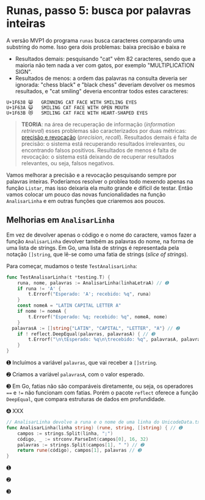 # Runas, passo 5: busca por palavras inteiras

A versão MVP1 do programa `runas` busca caracteres comparando uma substring do nome. Isso gera dois problemas: baixa precisão e baixa re

* Resultados demais: pesquisando "cat" vêm 82 caracteres, sendo que a maioria não tem nada a ver com gatos, por exemplo "MULTIPLICATION SIGN".
* Resultados de menos: a ordem das palavras na consulta deveria ser ignorada: "chess black" e "black chess" deveriam devolver os mesmos resultados, e "cat smiling" deveria encontrar todos estes caracteres:

```
U+1F638 😸 	GRINNING CAT FACE WITH SMILING EYES
U+1F63A 😺 	SMILING CAT FACE WITH OPEN MOUTH
U+1F63B 😻 	SMILING CAT FACE WITH HEART-SHAPED EYES
```

> __TEORIA__: na área de recuperação de informação (_information retrieval_) esses problemas são caracterizados por duas métricas: [precisão e revocação](https://pt.wikipedia.org/wiki/Precis%C3%A3o_e_revoca%C3%A7%C3%A3o) (_precision_, _recall_). Resultados demais é falta de precisão: o sistema está recuperando resultados irrelevantes, ou encontrando falsos positivos. Resultados de menos é falta de revocação: o sistema está deixando de recuperar resultados relevantes, ou seja, falsos negativos.

Vamos melhorar a precisão e a revocação pesquisando sempre por palavras inteiras. Poderíamos resolver o problea todo mexendo apenas na função `Listar`, mas isso deixaria ela muito grande e difícil de testar. Então vamos colocar um pouco das novas funcionalidades na função `AnalisarLinha` e em outras funções que criaremos aos poucos.

## Melhorias em `AnalisarLinha`

Em vez de devolver apenas o código e o nome do caractere, vamos fazer a função `AnalisarLinha` devolver também as palavras do nome, na forma de uma lista de strings. Em Go, uma lista de strings é representada pela notação `[]string`, que lê-se como uma fatia de strings (_slice of strings_).

Para começar, mudamos o teste `TestAnalisarLinha`:

```go
func TestAnalisarLinha(t *testing.T) {
	runa, nome, palavras := AnalisarLinha(linhaLetraA) // ➊
	if runa != 'A' {
		t.Errorf("Esperado: 'A'; recebido: %q", runa)
	}
	const nomeA = "LATIN CAPITAL LETTER A"
	if nome != nomeA {
		t.Errorf("Esperado: %q; recebido: %q", nomeA, nome)
	}
  palavrasA := []string{"LATIN", "CAPITAL", "LETTER", "A"} // ➋
	if ! reflect.DeepEqual(palavras, palavrasA) { // ➌
		t.Errorf("\n\tEsperado: %q\n\trecebido: %q", palavrasA, palavras) // ➍
	}
}
```

➊ Incluímos a variável `palavras`, que vai receber a `[]string`.

➋ Criamos a variável `palavrasA`, com o valor esperado.

➌ Em Go, fatias não são comparáveis diretamente, ou seja, os operadores `==` e `!=` não funcionam com fatias. Porém o pacote `reflect` oferece a função `DeepEqual`, que compara estruturas de dados em profundidade.

➍ XXX


```go
// AnalisarLinha devolve a runa e o nome de uma linha do UnicodeData.txt
func AnalisarLinha(linha string) (rune, string, []string) { // ➊
	campos := strings.Split(linha, ";")
	código, _ := strconv.ParseInt(campos[0], 16, 32)
	palavras := strings.Split(campos[1], " ") // ➋
	return rune(código), campos[1], palavras // ➌
}
```

➊

➋

➌
